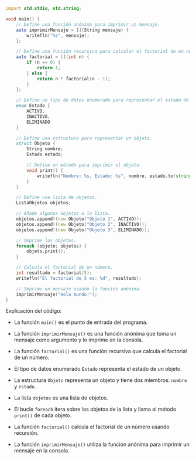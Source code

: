 ```d
import std.stdio, std.string;

void main() {
    // Define una función anónima para imprimir un mensaje.
    auto imprimirMensaje = [](String mensaje) {
        writefln("%s", mensaje);
    };

    // Define una función recursiva para calcular el factorial de un número.
    auto factorial = [](int n) {
        if (n == 0) {
            return 1;
        } else {
            return n * factorial(n - 1);
        }
    };

    // Define un tipo de datos enumerado para representar el estado de un objeto.
    enum Estado {
        ACTIVO,
        INACTIVO,
        ELIMINADO
    }

    // Define una estructura para representar un objeto.
    struct Objeto {
        String nombre;
        Estado estado;

        // Define un método para imprimir el objeto.
        void print() {
            writefln("Nombre: %s, Estado: %s", nombre, estado.to!string);
        }
    }

    // Define una lista de objetos.
    ListaObjetos objetos;

    // Añade algunos objetos a la lista.
    objetos.append!(new Objeto("Objeto 1", ACTIVO));
    objetos.append!(new Objeto("Objeto 2", INACTIVO));
    objetos.append!(new Objeto("Objeto 3", ELIMINADO));

    // Imprime los objetos.
    foreach (objeto; objetos) {
        objeto.print();
    }

    // Calcula el factorial de un número.
    int resultado = factorial(5);
    writefln("El factorial de 5 es: %d", resultado);

    // Imprime un mensaje usando la función anónima.
    imprimirMensaje("Hola mundo!");
}
```

Explicación del código:

* La función `main()` es el punto de entrada del programa.

* La función `imprimirMensaje()` es una función anónima que toma un mensaje como argumento y lo imprime en la consola.

* La función `factorial()` es una función recursiva que calcula el factorial de un número.

* El tipo de datos enumerado `Estado` representa el estado de un objeto.

* La estructura `Objeto` representa un objeto y tiene dos miembros: `nombre` y `estado`.

* La lista `objetos` es una lista de objetos.

* El bucle `foreach` itera sobre los objetos de la lista y llama al método `print()` de cada objeto.

* La función `factorial()` calcula el factorial de un número usando recursión.

* La función `imprimirMensaje()` utiliza la función anónima para imprimir un mensaje en la consola.
